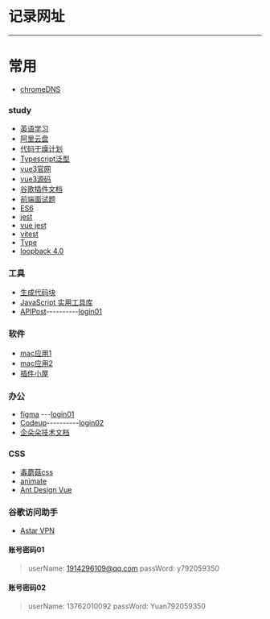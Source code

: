 # 记录网址

***

# 常用

- [chromeDNS](chrome://settings/security)

### study

* [英语学习](https://www.youzack.com/)
* [阿里云盘](https://www.aliyundrive.com/)
* [代码干燥计划](https://drylint.com/)
* [Typescript泛型](https://juejin.cn/post/6844904184894980104)
* [vue3官网](https://staging-cn.vuejs.org/)
* [vue3源码](https://github.com/vuejs/core)
* [谷歌插件文档](http://chrome.cenchy.com/)
* [前端面试题](https://q.shanyue.tech/)
* [ES6](https://es6.ruanyifeng.com/)
* [jest](https://www.jestjs.cn/)
* [vue jest](https://test-utils.vuejs.org/guide/)
* [vitest](https://cn.vitest.dev/)
* [Type](https://typeorm.biunav.com/)
* [loopback 4.0](https://loopback.io/doc/en/lb4/index.html)

### 工具
* [生成代码块](https://snippet-generator.app/)
* [JavaScript 实用工具库](https://www.lodashjs.com/)
* [APIPost](https://console.apipost.cn/)----------[login01](#账号密码01)

### 软件
* [mac应用1](https://www.macwk.com/)
* [mac应用2](https://www.macv.com/)
* [插件小屋](https://www.chajianxw.com/)
### 办公

* [figma](https://www.figma.com/) ---[login01](#账号密码01)
* [Codeup](https://codeup.teambition.com/)----------[login02](#账号密码02)
* [企朵朵技术文档](https://github.com/qiduoduo-inc/) 
### CSS

* [毒蘑菇css](https://color.dumogu.top/gradient/)
* [animate](https://animate.style/)
* [Ant Design Vue](https://www.antdv.com/components/overview-cn)

### 谷歌访问助手
* [Astar VPN](https://astarvpn.com/index.html)














#### 账号密码01
 > userName: 1914296109@qq.com
 > passWord:  y792059350
#### 账号密码02
 > userName: 13762010092
 > passWord: Yuan792059350
